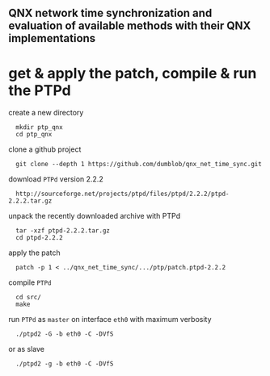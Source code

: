 QNX network time synchronization and evaluation of available methods with their QNX implementations
--------

# get & apply the patch, compile & run the PTPd

create a new directory
~~~~~~
  mkdir ptp_qnx
  cd ptp_qnx
~~~~~~
clone a github project
~~~~~~
  git clone --depth 1 https://github.com/dumblob/qnx_net_time_sync.git
~~~~~~
download `PTPd` version 2.2.2
~~~~~~
  http://sourceforge.net/projects/ptpd/files/ptpd/2.2.2/ptpd-2.2.2.tar.gz
~~~~~~
unpack the recently downloaded archive with PTPd
~~~~~~
  tar -xzf ptpd-2.2.2.tar.gz
  cd ptpd-2.2.2
~~~~~~
apply the patch
~~~~~~
  patch -p 1 < ../qnx_net_time_sync/.../ptp/patch.ptpd-2.2.2
~~~~~~
compile `PTPd`
~~~~~~
  cd src/
  make
~~~~~~
run `PTPd` as `master` on interface `eth0` with maximum verbosity
~~~~~~
  ./ptpd2 -G -b eth0 -C -DVfS
~~~~~~
or as slave
~~~~~~
  ./ptpd2 -g -b eth0 -C -DVfS
~~~~~~
